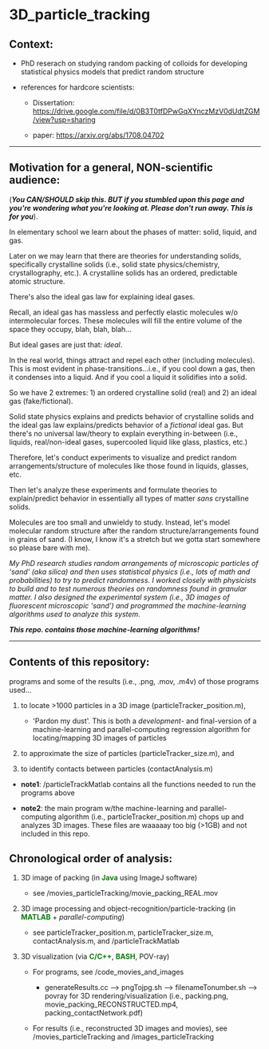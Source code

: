 # 3D_particle_tracking

## Context: 

* PhD reserach on studying random packing of colloids for developing statistical physics models that predict random structure 

* references for hardcore scientists:

   * Dissertation: https://drive.google.com/file/d/0B3T0tfDPwGqXYnczMzV0dUdtZGM/view?usp=sharing
   
   * paper: https://arxiv.org/abs/1708.04702 


------

## Motivation for a general, NON-scientific audience:

(*__You CAN/SHOULD skip this. BUT if you stumbled upon this page and you're wondering what you're looking at. Please don't run away. This is for you__*).  
   
   In elementary school we learn about the phases of matter: solid, liquid, and gas.  
   
   Later on we may learn that there are theories for understanding solids, specifically crystalline solids (i.e., solid state physics/chemistry, crystallography, etc.).  A crystalline solids has an ordered, predictable atomic structure. 
   
   There's also the ideal gas law for explaining ideal gases. 
   
   Recall, an ideal gas has massless and perfectly elastic molecules w/o intermolecular forces. These molecules will fill the entire volume of the space they occupy, blah, blah, blah... 
   
   But ideal gases are just that: _ideal_. 
   
   In the real world, things attract and repel each other (including molecules).  This is most evident in phase-transitions...i.e., if you cool down a gas, then it condenses into a liquid.  And if you cool a liquid it solidifies into a solid.  
   
   So we have 2 extremes: 1) an ordered crystalline solid (real) and 2) an ideal gas (fake/fictional).  
   
   Solid state physics explains and predicts behavior of crystalline solids and the ideal gas law explains/predicts behavior of a _fictional_ ideal gas.  But there's no universal law/theory to explain everything in-between (i.e., liquids, real/non-ideal gases, supercooled liquid like glass, plastics, etc.)
   
   Therefore, let's conduct experiments to visualize and predict random arrangements/structure of molecules like those found in liquids, glasses, etc. 
   
   Then let's analyze these experiments and formulate theories to explain/predict behavior in essentially all types of matter _sans_ crystalline solids. 
   
   Molecules are too small and unwieldy to study. Instead, let's model molecular random structure after the random structure/arrangements found in grains of sand.  (I know, I know it's a stretch but we gotta start somewhere so please bare with me).
   
   _My PhD research studies random arrangements of microscopic particles of 'sand' (aka silica) and then uses statistical physics (i.e., lots of math and probabilities) to try to predict randomness.  I worked closely with physicists to build and to test numerous theories on randomness found in granular matter.  I also designed the experimental system (i.e., 3D images of fluorescent microscopic 'sand') and programmed the machine-learning algorithms used to analyze this system_. 
   
   __*This repo. contains those machine-learning algorithms!*__
   
-----

## Contents of this repository: 

programs and some of the results (i.e., .png, .mov, .m4v) of those programs used...

1) to locate >1000 particles in a 3D image (particleTracker_position.m), 

   * 'Pardon my dust'. This is both a *development*- and final-version of a machine-learning and parallel-computing regression algorithm for locating/mapping 3D images of particles  
   
2) to approximate the size of particles (particleTracker_size.m), and 

3) to identify contacts between particles (contactAnalysis.m)

* __note1__: /particleTrackMatlab contains all the functions needed to run the programs above

* __note2__: the main program w/the machine-learning and parallel-computing algorithm (i.e., particleTracker_position.m) chops up and analyzes 3D images. These files are waaaaay too big (>1GB) and not included in this repo.

## Chronological order of analysis:

1) 3D image of packing (in <font color = 'green'>__Java__</font> using ImageJ software)

    * see /movies_particleTracking/movie_packing_REAL.mov

2) 3D image processing and object-recognition/particle-tracking (in <font color = 'green'>__MATLAB__</font> + _parallel-computing_)

    * see particleTracker_position.m, particleTracker_size.m, contactAnalysis.m, and /particleTrackMatlab

3) 3D visualization (via <font color ='green'>__C/C++__</font>, <font color='green'>__BASH__</font>, POV-ray) 

   * For programs, see /code_movies_and_images
   
      * generateResults.cc --> pngTojpg.sh  --> filenameTonumber.sh --> povray for 3D rendering/visualization (i.e., packing.png, movie_packing_RECONSTRUCTED.mp4, packing_contactNetwork.pdf)
      
   * For results (i.e., reconstructed 3D images and movies), see /movies_particleTracking and /images_particleTracking
